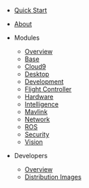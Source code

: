 - [Quick Start](/)
- [About](/about)

- Modules
  - [Overview](/modules/intro)
  - [Base](/modules/base)
  - [Cloud9](/modules/cloud9)
  - [Desktop](/modules/desktop)
  - [Development](/modules/dev)
  - [Flight Controller](/modules/fc)
  - [Hardware](/modules/hardware)
  - [Intelligence](/modules/intelligence)
  - [Mavlink](/modules/mavlink)
  - [Network](/modules/network)
  - [ROS](/modules/ros)
  - [Security](/modules/security)
  - [Vision](/modules/vision)

- Developers
  - [Overview](/devdocs/intro)
  - [Distribution Images](/devdocs/distimages)
